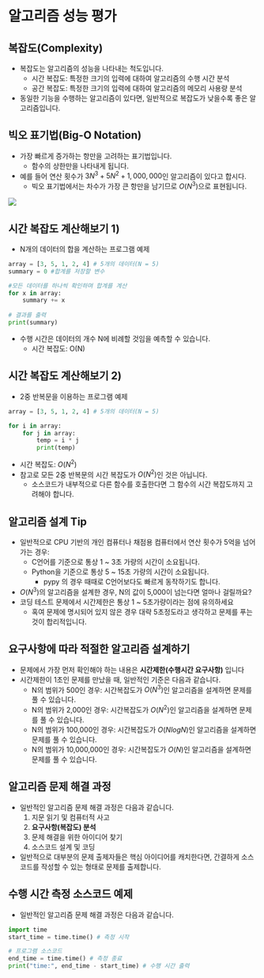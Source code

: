 

# 알고리즘 성능 평가

## 복잡도(Complexity)
- 복잡도는 알고리즘의 성능을 나타내는 척도입니다.
  - 시간 복잡도: 특정한 크기의 입력에 대하여 알고리즘의 수행 시간 분석
  - 공간 복잡도: 특정한 크기의 입력에 대하여 알고리즘의 메모리 사용량 분석
- 동일한 기능을 수행하는 알고리즘이 있다면, 일반적으로 복잡도가 낮을수록 좋은 알고리즘입니다.   

## 빅오 표기법(Big-O Notation)
- 가장 빠르게 증가하는 항만을 고려하는 표기법입니다.
  - 함수의 상한만을 나타내게 됩니다.
- 예를 들어 연산 횟수가 $3N^3 + 5N^2 + 1,000,000$인 알고리즘이 있다고 합시다.
  - 빅오 표기법에서는 차수가 가장 큰 항만을 남기므로 $O(N^3)$으로 표현됩니다.    
<img src ="https://joshuajangblog.files.wordpress.com/2016/09/1.jpg">

## 시간 복잡도 계산해보기 1)
- N개의 데이터의 합을 계산하는 프로그램 예제

```python
array = [3, 5, 1, 2, 4] # 5개의 데이터(N = 5)
summary = 0 #합계를 저장할 변수

#모든 데이터를 하나씩 확인하며 합계를 계산
for x in array:
    summary += x
    
# 결과를 출력
print(summary)
```
- 수행 시간은 데이터의 개수 N에 비례할 것임을 예측할 수 있습니다.
  - 시간 복잡도: O(N) 

## 시간 복잡도 계산해보기 2)
- 2중 반복문을 이용하는 프로그램 예제

```python
array = [3, 5, 1, 2, 4] # 5개의 데이터(N = 5)

for i in array:
    for j in array:
        temp = i * j
        print(temp)
```
- 시간 복잡도: $O(N^2)$
- 참고로 모든 2중 반복문의 시간 복잡도가 $O(N^2)$인 것은 아닙니다.
  - 소스코드가 내부적으로 다른 함수를 호출한다면 그 함수의 시간 복잡도까지 고려해야 합니다. 

## 알고리즘 설계 Tip
- 일반적으로 CPU 기반의 개인 컴퓨터나 채점용 컴퓨터에서 연산 횟수가 5억을 넘어가는 경우:
  - C언어를 기준으로 통상 1 ~ 3초 가량의 시간이 소요됩니다.
  - Python을 기준으로 통상 5 ~ 15초 가량의 시간이 소요됩니다.
    - pypy 의 경우 때때로 C언어보다도 빠르게 동작하기도 합니다.
- $O(N^3)$의 알고리즘을 설계한 경우, N의 값이 5,000이 넘는다면 얼마나 걸릴까요?
- 코딩 테스트 문제에서 시간제한은 통상 1 ~ 5초가량이라는 점에 유의하세요
  - 혹여 문제에 명시되어 있지 않은 경우 대략 5초정도라고 생각하고 문제를 푸는 것이 합리적입니다. 

## 요구사항에 따라 적절한 알고리즘 설계하기
- 문제에서 가장 먼저 확인해야 하는 내용은 **시간제한(수행시간 요구사항)** 입니다
- 시간제한이 1초인 문제를 만났을 때, 일반적인 기준은 다음과 같습니다.
  - N의 범위가 500인 경우: 시간복잡도가 $O(N^3)$인 알고리즘을 설계하면 문제를 풀 수 있습니다.
  - N의 범위가 2,000인 경우: 시간복잡도가 $O(N^2)$인 알고리즘을 설계하면 문제를 풀 수 있습니다.
  - N의 범위가 100,000인 경우: 시간복잡도가 $O(NlogN)$인 알고리즘을 설계하면 문제를 풀 수 있습니다.
  - N의 범위가 10,000,000인 경우: 시간복잡도가 $O(N)$인 알고리즘을 설계하면 문제를 풀 수 있습니다.
 
 ## 알고리즘 문제 해결 과정
- 일반적인 알고리즘 문제 해결 과정은 다음과 같습니다.
  1. 지문 읽기 및 컴퓨터적 사고
  2. **요구사항(복잡도) 분석**
  3. 문제 해결을 위한 아이디어 찾기
  4. 소스코드 설계 및 코딩
- 일반적으로 대부분의 문제 출제자들은 핵심 아이디어를 캐치한다면, 간결하게 소스코드를 작성할 수 있는 형태로 문제를 출제합니다.

## 수행 시간 측정 소스코드 예제
- 일반적인 알고리즘 문제 해결 과정은 다음과 같습니다.
```python
import time
start_time = time.time() # 측정 시작

# 프로그램 소스코드
end_time = time.time() # 측정 종료
print("time:", end_time - start_time) # 수행 시간 출력
```
